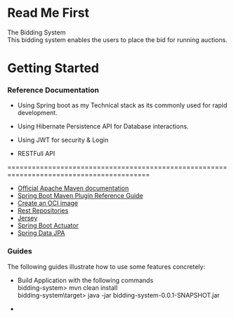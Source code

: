 # Read Me First
The Bidding System  
This bidding system enables the users to place the bid for running auctions.  

# Getting Started

### Reference Documentation

* Using Spring boot as my Technical stack as its commonly used for rapid development. 

* Using Hibernate Persistence API for Database interactions. 

* Using JWT for security & Login

* RESTFull API

=========================================================================================

* [Official Apache Maven documentation](https://maven.apache.org/guides/index.html)
* [Spring Boot Maven Plugin Reference Guide](https://docs.spring.io/spring-boot/docs/2.3.4.RELEASE/maven-plugin/reference/html/)
* [Create an OCI image](https://docs.spring.io/spring-boot/docs/2.3.4.RELEASE/maven-plugin/reference/html/#build-image)
* [Rest Repositories](https://docs.spring.io/spring-boot/docs/2.3.4.RELEASE/reference/htmlsingle/#howto-use-exposing-spring-data-repositories-rest-endpoint)
* [Jersey](https://docs.spring.io/spring-boot/docs/2.3.4.RELEASE/reference/htmlsingle/#boot-features-jersey)
* [Spring Boot Actuator](https://docs.spring.io/spring-boot/docs/2.3.4.RELEASE/reference/htmlsingle/#production-ready)
* [Spring Data JPA](https://docs.spring.io/spring-boot/docs/2.3.4.RELEASE/reference/htmlsingle/#boot-features-jpa-and-spring-data)

### Guides
The following guides illustrate how to use some features concretely:

* Build Application with the following commands  
bidding-system> mvn clean install  
bidding-system\target> java -jar bidding-system-0.0.1-SNAPSHOT.jar  

* 

